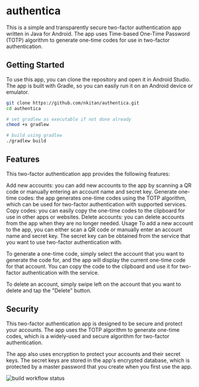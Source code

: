 # authentica
This is a simple and transparently secure two-factor authentication app written in Java for Android. The app uses Time-based One-Time Password (TOTP) algorithm to generate one-time codes for use in two-factor authentication.

## Getting Started
To use this app, you can clone the repository and open it in Android Studio. The app is built with Gradle, so you can easily run it on an Android device or emulator.

```bash
git clone https://github.com/nkitan/authentica.git
cd authentica

# set gradlew as executable if not done already
chmod +x gradlew

# build using gradlew
./gradlew build
```
                               
## Features
This two-factor authentication app provides the following features:

Add new accounts: you can add new accounts to the app by scanning a QR code or manually entering an account name and secret key.
Generate one-time codes: the app generates one-time codes using the TOTP algorithm, which can be used for two-factor authentication with supported services.
Copy codes: you can easily copy the one-time codes to the clipboard for use in other apps or websites.
Delete accounts: you can delete accounts from the app when they are no longer needed.
Usage
To add a new account to the app, you can either scan a QR code or manually enter an account name and secret key. The secret key can be obtained from the service that you want to use two-factor authentication with.

To generate a one-time code, simply select the account that you want to generate the code for, and the app will display the current one-time code for that account. You can copy the code to the clipboard and use it for two-factor authentication with the service.

To delete an account, simply swipe left on the account that you want to delete and tap the "Delete" button.

## Security
This two-factor authentication app is designed to be secure and protect your accounts. The app uses the TOTP algorithm to generate one-time codes, which is a widely-used and secure algorithm for two-factor authentication.

The app also uses encryption to protect your accounts and their secret keys. The secret keys are stored in the app's encrypted database, which is protected by a master password that you create when you first use the app.  
  
![build workflow status](https://github.com/nkitan/authentica/actions/workflows/gradle.yml/badge.svg)
